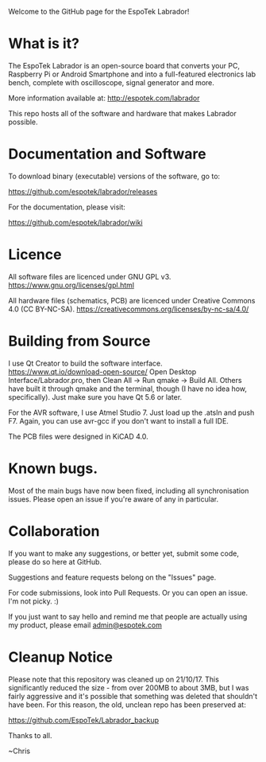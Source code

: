 Welcome to the GitHub page for the EspoTek Labrador!

# What is it?
The EspoTek Labrador is an open-source board that converts your PC, Raspberry Pi or Android Smartphone and into a full-featured electronics lab bench, complete with oscilloscope, signal generator and more.

More information available at:
http://espotek.com/labrador

This repo hosts all of the software and hardware that makes Labrador possible.

# Documentation and Software
To download binary (executable) versions of the software, go to:

https://github.com/espotek/labrador/releases

For the documentation, please visit:

https://github.com/espotek/labrador/wiki

# Licence
All software files are licenced under GNU GPL v3.  https://www.gnu.org/licenses/gpl.html

All hardware files (schematics, PCB) are licenced under Creative Commons 4.0 (CC BY-NC-SA).  https://creativecommons.org/licenses/by-nc-sa/4.0/

# Building from Source
I use Qt Creator to build the software interface.
https://www.qt.io/download-open-source/
Open Desktop Interface/Labrador.pro, then Clean All -> Run qmake -> Build All.
Others have built it through qmake and the terminal, though (I have no idea how, specifically).
Just make sure you have Qt 5.6 or later.

For the AVR software, I use Atmel Studio 7.  Just load up the .atsln and push F7.  Again, you can use avr-gcc if you don't want to install a full IDE.

The PCB files were designed in KiCAD 4.0.

# Known bugs.
Most of the main bugs have now been fixed, including all synchronisation issues.
Please open an issue if you're aware of any in particular.

# Collaboration
If you want to make any suggestions, or better yet, submit some code, please do so here at GitHub.

Suggestions and feature requests belong on the "Issues" page.

For code submissions, look into Pull Requests.  Or you can open an issue.  I'm not picky.  :)

If you just want to say hello and remind me that people are actually using my product, please email admin@espotek.com

# Cleanup Notice
Please note that this repository was cleaned up on 21/10/17.
This significantly reduced the size - from over 200MB to about 3MB, but I was fairly aggressive and it's possible that something was deleted that shouldn't have been.
For this reason, the old, unclean repo has been preserved at:

https://github.com/EspoTek/Labrador_backup


Thanks to all.

~Chris
